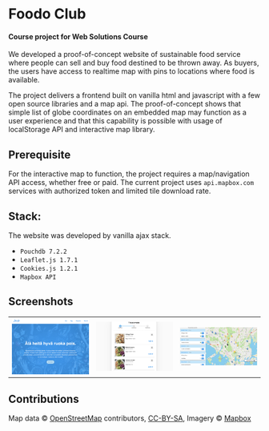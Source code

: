 
# Foodo Club 

#### Course project for Web Solutions Course

We developed a proof-of-concept website of sustainable food service where people can sell and buy food destined to be thrown away. 
As buyers, the users have access to realtime map with pins to locations where food is available. 

The project delivers a frontend built on vanilla html and javascript with a few open source libraries and a map api. The proof-of-concept shows that simple list of globe coordinates on an embedded map may function as a user experience and that this capability is possible with usage of localStorage API and interactive map library.

## Prerequisite

For the interactive map to function, the project requires a map/navigation API access, whether free or paid. The current project uses `api.mapbox.com` services with authorized token and limited tile download rate.

## Stack:

The website was developed by vanilla ajax stack.

* `Pouchdb 7.2.2`
* `Leaflet.js 1.7.1`
* `Cookies.js 1.2.1`
* `Mapbox API`


## Screenshots

<table>
  <tr>
  	<td align="center">
      <img src="docs/1.png" alt="mainpage" width="400"/>
    </td>
     <td align="center">
      <img src="docs/2.png" alt="cartpage" width="400"/>
    </td>
    <td align="center">
      <img src="docs/3.png" alt="interactivemap" width="400"/>
    </td>
  </tr>
</table>

## Contributions

Map data &copy; <a href="https://www.openstreetmap.org/">OpenStreetMap</a> contributors, <a href="https://creativecommons.org/licenses/by-sa/2.0/">CC-BY-SA</a>, Imagery © <a href="https://www.mapbox.com/">Mapbox</a>
